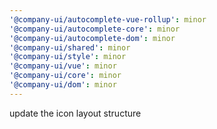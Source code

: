 ```yaml
---
'@company-ui/autocomplete-vue-rollup': minor
'@company-ui/autocomplete-core': minor
'@company-ui/autocomplete-dom': minor
'@company-ui/shared': minor
'@company-ui/style': minor
'@company-ui/vue': minor
'@company-ui/core': minor
'@company-ui/dom': minor
---
```


update the icon layout structure
